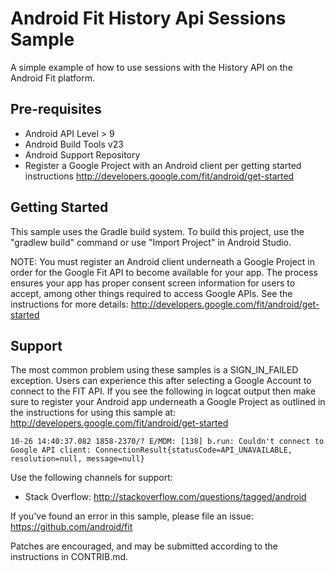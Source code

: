 Android Fit History Api Sessions Sample
============

A simple example of how to use sessions with the History API on the Android Fit platform.


Pre-requisites
--------------

- Android API Level > 9
- Android Build Tools v23
- Android Support Repository
- Register a Google Project with an Android client per getting started instructions
  http://developers.google.com/fit/android/get-started

Getting Started
---------------

This sample uses the Gradle build system. To build this project, use the
"gradlew build" command or use "Import Project" in Android Studio.

NOTE: You must register an Android client underneath a Google Project in order for the Google Fit
API to become available for your app. The process ensures your app has proper consent screen
information for users to accept, among other things required to access Google APIs.
See the instructions for more details: http://developers.google.com/fit/android/get-started

Support
-------

The most common problem using these samples is a SIGN_IN_FAILED exception. Users can experience
this after selecting a Google Account to connect to the FIT API. If you see the following in
logcat output then make sure to register your Android app underneath a Google Project as outlined
in the instructions for using this sample at: http://developers.google.com/fit/android/get-started

`10-26 14:40:37.082 1858-2370/? E/MDM: [138] b.run: Couldn't connect to Google API client: ConnectionResult{statusCode=API_UNAVAILABLE, resolution=null, message=null}`

Use the following channels for support:

- Stack Overflow: http://stackoverflow.com/questions/tagged/android

If you've found an error in this sample, please file an issue:
https://github.com/android/fit

Patches are encouraged, and may be submitted according to the instructions in CONTRIB.md.
